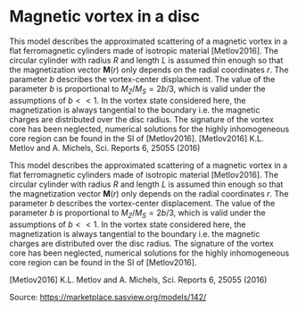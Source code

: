 # Magnetic vortex in a disc

This model describes the approximated scattering of a magnetic vortex in a flat ferromagnetic cylinders made of isotropic material [Metlov2016]. The circular cylinder with radius $R$ and length $L$ is assumed thin enough so that the magnetization vector $\mathbf{M}(r)$ only depends on the radial coordinates $r$. The parameter $b$ describes the vortex-center displacement. The value of the parameter $b$ is proportional to $M_Z/M_S= 2b/3$, which is valid under the assumptions of $b << 1$. In the vortex state considered here, the magnetization is always tangential to the boundary  i.e. the magnetic charges are distributed over the disc radius. The signature of the vortex core has been neglected, numerical solutions for the highly inhomogeneous core region can be found in the SI of [Metlov2016]. [Metlov2016] K.L. Metlov and A. Michels, Sci. Reports 6, 25055 (2016)

This model describes the approximated scattering of a magnetic vortex in a flat ferromagnetic cylinders made of isotropic material [Metlov2016]. The circular cylinder with radius $R$ and length $L$ is assumed thin enough so that the magnetization vector $\mathbf{M}(r)$ only depends on the radial coordinates $r$. The parameter $b$ describes the vortex-center displacement. The value of the parameter $b$ is proportional to $M_Z/M_S= 2b/3$, which is valid under the assumptions of $b << 1$. In the vortex state considered here, the magnetization is always tangential to the boundary  i.e. the magnetic charges are distributed over the disc radius. The signature of the vortex core has been neglected, numerical solutions for the highly inhomogeneous core region can be found in the SI of [Metlov2016].

[Metlov2016] K.L. Metlov and A. Michels, Sci. Reports 6, 25055 (2016)

Source: https://marketplace.sasview.org/models/142/
